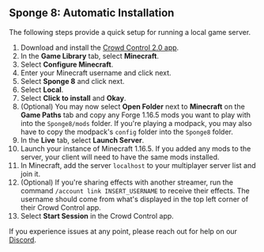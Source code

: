 ## Sponge 8: Automatic Installation

The following steps provide a quick setup for running a local game server.

1. Download and install the [Crowd Control 2.0 app](https://beta.crowdcontrol.live/).
2. In the **Game Library** tab, select **Minecraft**.
3. Select **Configure Minecraft**.
4. Enter your Minecraft username and click next.
5. Select **Sponge 8** and click next.
6. Select **Local**.
7. Select **Click to install** and **Okay**.
8. (Optional) You may now select **Open Folder** next to **Minecraft** on the **Game Paths** tab and
   copy any Forge 1.16.5 mods you want to play with into the `Sponge8/mods` folder. If you're
   playing a modpack, you may also have to copy the modpack's `config` folder into the `Sponge8`
   folder.
9. In the **Live** tab, select **Launch Server**.
10. Launch your instance of Minecraft 1.16.5. If you added any mods to the server, your client will
    need to have the same mods installed.
11. In Minecraft, add the server `localhost` to your multiplayer server list and join it.
12. (Optional) If you're sharing effects with another streamer, run the command
    `/account link INSERT_USERNAME` to receive their effects. The username should come from what's
    displayed in the top left corner of their Crowd Control app.
13. Select **Start Session** in the Crowd Control app.

If you experience issues at any point, please reach out for help on our
[Discord](https://discord.gg/warpworld).
